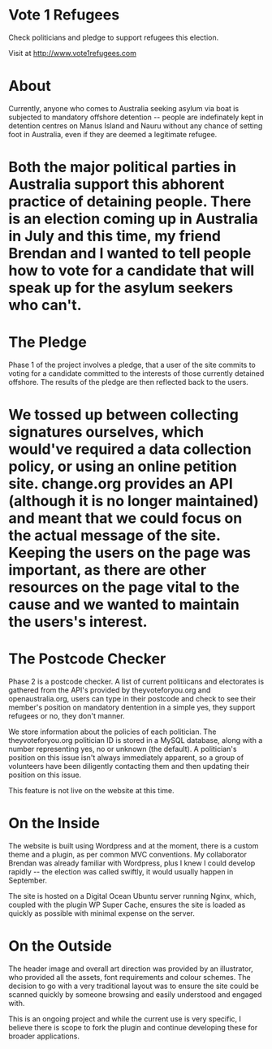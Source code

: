 # Vote 1 Refugees
Check politicians and pledge to support refugees this election.

Visit at http://www.vote1refugees.com

# About
Currently, anyone who comes to Australia seeking asylum via boat is subjected to mandatory offshore detention -- people are indefinately kept in detention centres on Manus Island and Nauru without any chance of setting foot in Australia, even if they are deemed a legitimate refugee.

# Both the major political parties in Australia support this abhorent practice of detaining people. There is an election coming up in Australia in July and this time, my friend Brendan and I wanted to tell people how to vote for a candidate that will speak up for the asylum seekers who can't.

# The Pledge
Phase 1 of the project involves a pledge, that a user of the site commits to voting for a candidate committed to the interests of those currently detained offshore. The results of the pledge are then reflected back to the users.

# We tossed up between collecting signatures ourselves, which would've required a data collection policy, or using an online petition site. change.org provides an API (although it is no longer maintained) and meant that we could focus on the actual message of the site. Keeping the users on the page was important, as there are other resources on the page vital to the cause and we wanted to maintain the users's interest.

# The Postcode Checker
Phase 2 is a postcode checker. A list of current politiicans and electorates is gathered from the API's provided by theyvoteforyou.org and openaustralia.org, users can type in their postcode and check to see their member's position on mandatory dentention in a simple yes, they support refugees or no, they don't manner.

We store information about the policies of each politician. The theyvoteforyou.org politician ID is stored in a MySQL database, along with a number representing yes, no or unknown (the default). A politician's position on this issue isn't always immediately apparent, so a group of volunteers have been diligently contacting them and then updating their position on this issue.

This feature is not live on the website at this time.

# On the Inside
The website is built using Wordpress and at the moment, there is a custom theme and a plugin, as per common MVC conventions. My collaborator Brendan was already familiar with Wordpress, plus I knew I could develop rapidly -- the election was called swiftly, it would usually happen in September.

The site is hosted on a Digital Ocean Ubuntu server running Nginx, which, coupled with the plugin WP Super Cache, ensures the site is loaded as quickly as possible with minimal expense on the server.

# On the Outside
The header image and overall art direction was provided by an illustrator, who provided all the assets, font requirements and colour schemes. The decision to go with a very traditional layout was to ensure the site could be scanned quickly by someone browsing and easily understood and engaged with.

This is an ongoing project and while the current use is very specific, I believe there is scope to fork the plugin and continue developing these for broader applications.
